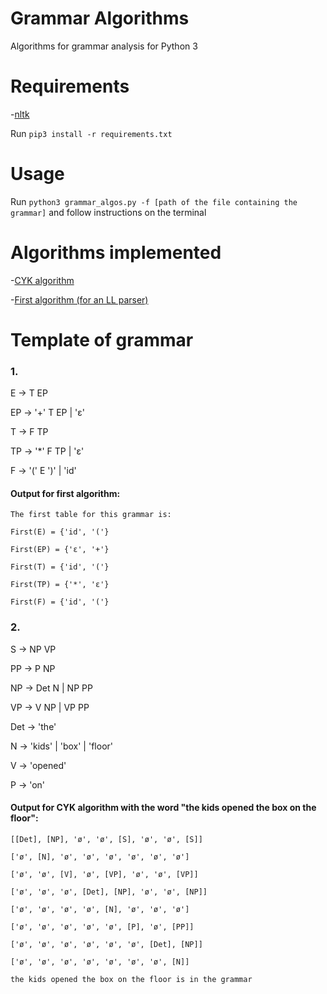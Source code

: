 # Grammar Algorithms
Algorithms for grammar analysis for  Python 3

# Requirements
-[nltk](https://www.nltk.org/)

Run `pip3 install -r requirements.txt`

# Usage
Run `python3 grammar_algos.py -f [path of the file containing the grammar]` and follow instructions on the terminal

# Algorithms implemented
-[CYK algorithm](https://en.wikipedia.org/wiki/CYK_algorithm)

-[First algorithm (for an LL parser)](https://en.wikipedia.org/wiki/LL_parser)

# Template of grammar
### 1.

E -> T EP

EP -> '+' T EP | 'ε'

T -> F TP

TP -> '*' F TP | 'ε'

F -> '(' E ')' | 'id'

#### Output for first algorithm:

`The first table for this grammar is:`

`First(E) = {'id', '('}`

`First(EP) = {'ε', '+'}`

`First(T) = {'id', '('}`

`First(TP) = {'*', 'ε'}`

`First(F) = {'id', '('}`

### 2.

S -> NP VP

PP -> P NP

NP -> Det N | NP PP

VP -> V NP | VP PP

Det -> 'the'

N -> 'kids' | 'box' | 'floor'

V -> 'opened'

P -> 'on'

#### Output for CYK algorithm with the word "the kids opened the box on the floor":

`[[Det], [NP], 'ø', 'ø', [S], 'ø', 'ø', [S]]`

`['ø', [N], 'ø', 'ø', 'ø', 'ø', 'ø', 'ø']`

`['ø', 'ø', [V], 'ø', [VP], 'ø', 'ø', [VP]]`

`['ø', 'ø', 'ø', [Det], [NP], 'ø', 'ø', [NP]]`

`['ø', 'ø', 'ø', 'ø', [N], 'ø', 'ø', 'ø']`

`['ø', 'ø', 'ø', 'ø', 'ø', [P], 'ø', [PP]]`

`['ø', 'ø', 'ø', 'ø', 'ø', 'ø', [Det], [NP]]`

`['ø', 'ø', 'ø', 'ø', 'ø', 'ø', 'ø', [N]]`

`the kids opened the box on the floor is in the grammar`
